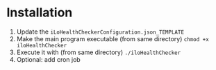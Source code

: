 # Installation
1. Update the `iLoHealthCheckerConfiguration.json_TEMPLATE`
2. Make the main program executable (from same directory) `chmod +x iloHealthChecker`
3. Execute it with (from same directory) `./iloHealthChecker`
4. Optional: add cron job
